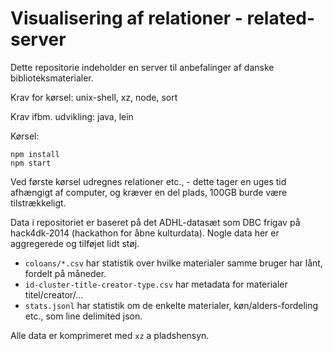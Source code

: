 # Visualisering af relationer - related-server

Dette repositorie indeholder en server til anbefalinger af danske biblioteksmaterialer.

Krav for kørsel: unix-shell, xz, node, sort

Krav ifbm. udvikling: java, lein

Kørsel:

    npm install
    npm start

Ved første kørsel udregnes relationer etc., - dette tager en uges tid afhængigt af computer, og kræver en del plads, 100GB burde være tilstrækkeligt.

Data i repositoriet er baseret på det ADHL-datasæt som DBC frigav på hack4dk-2014 (hackathon for åbne kulturdata). 
Nogle data her er aggregerede og tilføjet lidt støj.

- `coloans/*.csv` har statistik over hvilke materialer samme bruger har lånt, fordelt på måneder.
- `id-cluster-title-creator-type.csv` har metadata for materialer titel/creator/...
- `stats.jsonl` har statistik om de enkelte materialer, køn/alders-fordeling etc., som line delimited json.

Alle data er komprimeret med `xz` a pladshensyn.
